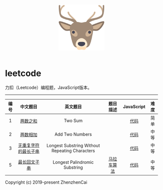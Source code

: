 <p align="center">
  <br>
  <img width="150" src="./LeetCode.png" alt="logo">
  <br>
  <br>
</p>

# leetcode
力扣（Leetcode）编程题，JavaScript版本。

---

| 编号 | 中文题目 | 英文题目 |题目描述| JavaScript | 难度 |
|:---:|:---:|:---:|:---:|:---:|:---:|
| 1 | [两数之和](https://leetcode-cn.com/problems/two-sum/) | Two Sum | | [代码](https://github.com/zhenzhencai/leetcode/blob/master/JavaScriptCode/001.js) | 简单 |
| 2 | [两数相加](https://leetcode-cn.com/problems/add-two-numbers/) | Add Two Numbers | | [代码](https://github.com/zhenzhencai/leetcode/blob/master/JavaScriptCode/002.js) | 中等 |
| 3 | [无重复字符的最长子串](https://leetcode-cn.com/problems/longest-substring-without-repeating-characters/) | Longest Substring Without Repeating Characters | | [代码](https://github.com/zhenzhencai/leetcode/blob/master/JavaScriptCode/003.js) | 中等 |
| 5 | [最长回文子串](https://leetcode-cn.com/problems/longest-palindromic-substring/) | Longest Palindromic Substring | [马拉车算法](https://cloud.tencent.com/developer/news/312855)| [代码](https://github.com/zhenzhencai/leetcode/blob/master/JavaScriptCode/005.js) | 中等 |

Copyright (c) 2019-present ZhenzhenCai
